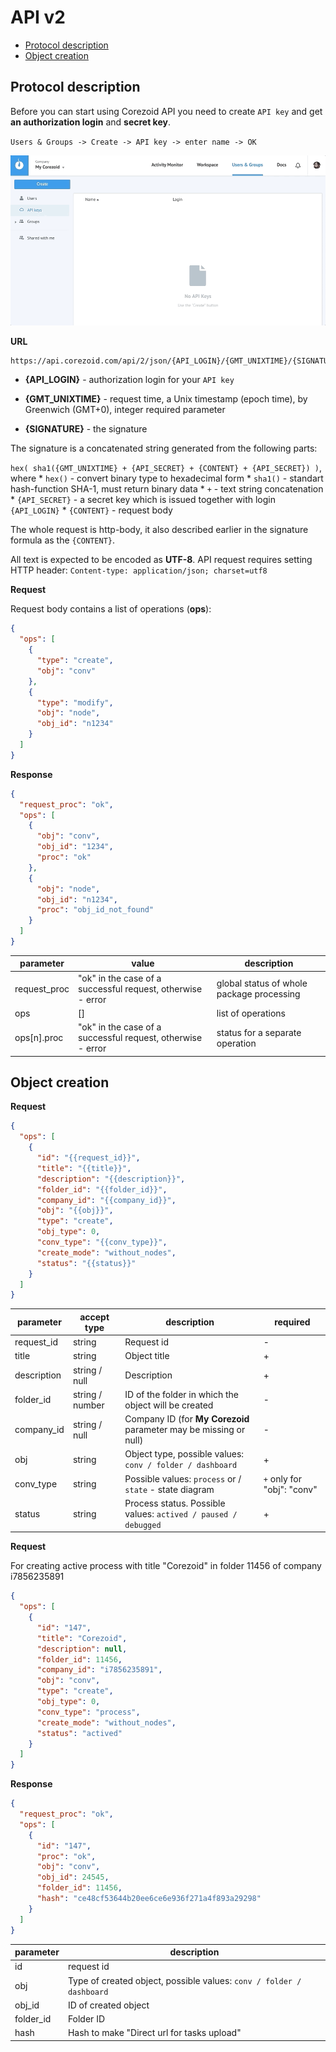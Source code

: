 # API v2

*   [Protocol description](#protocol-description)
*   [Object creation](#object-creation)

## Protocol description

Before you can start using Corezoid API you need to create `API key` and get **an authorization login** and **secret key**.

`Users & Groups -> Create -> API key -> enter name -> OK`

![](img/create_api_key.gif)


**URL**

```
https://api.corezoid.com/api/2/json/{API_LOGIN}/{GMT_UNIXTIME}/{SIGNATURE}
```

*   **{API_LOGIN}** - authorization login for your `API key`

*   **{GMT_UNIXTIME}** - request time, a Unix timestamp (epoch time), by Greenwich (GMT+0), integer required parameter

*   **{SIGNATURE}** - the signature

The signature is a concatenated string generated from the following parts:

`hex( sha1({GMT_UNIXTIME} + {API_SECRET} + {CONTENT} + {API_SECRET}) )`, where
    *   `hex()` - convert binary type to hexadecimal form
    *   `sha1()` - standart hash-function SHA-1, must return binary data
    *   `+` -  text string concatenation
    *   `{API_SECRET}` - a secret key which is issued together with login `{API_LOGIN}`
    *   `{CONTENT}` - request body

The whole request is http-body, it also described earlier in the signature formula as the `{CONTENT}`.

All text is expected to be encoded as **UTF-8**.
API request requires setting HTTP header:
`Content-type: application/json; charset=utf8`

**Request**

Request body contains a list of operations (**ops**):

```json
{
  "ops": [
    {
      "type": "create",
      "obj": "conv"
    },
    {
      "type": "modify",
      "obj": "node",
      "obj_id": "n1234"
    }
  ]
}
```

**Response**

```json
{
  "request_proc": "ok",
  "ops": [
    {
      "obj": "conv",
      "obj_id": "1234",
      "proc": "ok"
    },
    {
      "obj": "node",
      "obj_id": "n1234",
      "proc": "obj_id_not_found"
    }
  ]
}
```

| parameter | value | description |
| --- | --- | --- |
| request_proc | "ok" in the case of a successful request, otherwise - error | global status of whole package processing |
| ops | [] | list of operations |
| ops[n].proc | "ok" in the case of a successful request, otherwise - error | status for a separate operation |


## Object creation

**Request**

```json
{
  "ops": [
    {
      "id": "{{request_id}}",
      "title": "{{title}}",
      "description": "{{description}}",
      "folder_id": "{{folder_id}}",
      "company_id": "{{company_id}}",
      "obj": "{{obj}}",
      "type": "create",
      "obj_type": 0,
      "conv_type": "{{conv_type}}",
      "create_mode": "without_nodes",
      "status": "{{status}}"
    }
  ]
}
```

| parameter | accept type | description | required |
| --- | --- | --- | --- |
| request_id | string | Request id | - |
| title | string | Object title | + |
| description | string  / null | Description | + |
| folder_id | string / number | ID of the folder in which the object will be created | - |
| company_id | string  / null | Company ID (for **My Corezoid** parameter may be missing or null) | - |
| obj | string | Object type, possible values: `conv / folder / dashboard` | + |
| conv_type | string | Possible values: `process` or / `state` - state diagram | `+` only for "obj": "conv" |
| status | string | Process status. Possible values: `actived / paused / debugged` | + |

**Request**

For creating active process with title "Corezoid" in folder 11456 of company i7856235891

```json
{
  "ops": [
    {
      "id": "147",
      "title": "Corezoid",
      "description": null,
      "folder_id": 11456,
      "company_id": "i7856235891",
      "obj": "conv",
      "type": "create",
      "obj_type": 0,
      "conv_type": "process",
      "create_mode": "without_nodes",
      "status": "actived"
    }
  ]
}
```

**Response**
```json
{
  "request_proc": "ok",
  "ops": [
    {
      "id": "147",
      "proc": "ok",
      "obj": "conv",
      "obj_id": 24545,
      "folder_id": 11456,
      "hash": "ce48cf53644b20ee6ce6e936f271a4f893a29298"
    }
  ]
}
```

| parameter | description |
| --- | --- |
| id | request id |
| obj | Type of created object, possible values: `conv / folder / dashboard` |
| obj_id | ID of created object |
| folder_id | Folder ID |
| hash | Hash to make "Direct url for tasks upload" |